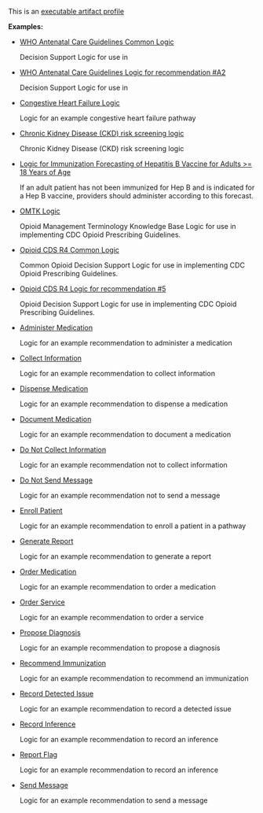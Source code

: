 This is an [executable artifact profile](profiles.html#artifact-profiles)

**Examples:**

*  [WHO Antenatal Care Guidelines Common Logic](Library-ANCCommon.html)

    Decision Support Logic for use in

*   [WHO Antenatal Care Guidelines Logic for recommendation #A2](Library-ANCRecommendationA2.html)

    Decision Support Logic for use in

*   [Congestive Heart Failure Logic](Library-CHF.html)

    Logic for an example congestive heart failure pathway

*   [Chronic Kidney Disease (CKD) risk screening logic](Library-CKDRiskLogic.html)

    Chronic Kidney Disease (CKD) risk screening logic

*   [Logic for Immunization Forecasting of Hepatitis B Vaccine for Adults >= 18 Years of Age](Library-HepBAdultForecasting.html)

    If an adult patient has not been immunized for Hep B and is indicated for a Hep B vaccine, providers should administer according to this forecast.

*   [OMTK Logic](Library-omtklogic.html)

    Opioid Management Terminology Knowledge Base Logic for use in implementing CDC Opioid Prescribing Guidelines.

*   [Opioid CDS R4 Common Logic](Library-OpioidCDSR4Common.html)

    Common Opioid Decision Support Logic for use in implementing CDC Opioid Prescribing Guidelines.

*   [Opioid CDS R4 Logic for recommendation #5](Library-OpioidCDSR4Recommendation05.html)

    Opioid Decision Support Logic for use in implementing CDC Opioid Prescribing Guidelines.

*   [Administer Medication](Library-administermedication-library.html)

    Logic for an example recommendation to administer a medication

*   [Collect Information](Library-collectinformation-library.html)

    Logic for an example recommendation to collect information

*   [Dispense Medication](Library-dispensemedication-library.html)

    Logic for an example recommendation to dispense a medication

*   [Document Medication](Library-documentmedication-library.html)

    Logic for an example recommendation to document a medication

*   [Do Not Collect Information](Library-donotcollectinformation-library.html)

    Logic for an example recommendation not to collect information

*   [Do Not Send Message](Library-donotsendmessage-library.html)

    Logic for an example recommendation not to send a message

*   [Enroll Patient](Library-enrollpatient-library.html)

    Logic for an example recommendation to enroll a patient in a pathway

*   [Generate Report](Library-generatereport-library.html)

    Logic for an example recommendation to generate a report

*   [Order Medication](Library-ordermedication-library.html)

    Logic for an example recommendation to order a medication

*   [Order Service](Library-orderservice-library.html)

    Logic for an example recommendation to order a service

*   [Propose Diagnosis](Library-proposediagnosis-library.html)

    Logic for an example recommendation to propose a diagnosis

*   [Recommend Immunization](Library-recommendimmunization-library.html)

    Logic for an example recommendation to recommend an immunization

*   [Record Detected Issue](Library-recorddetectedissue-library.html)

    Logic for an example recommendation to record a detected issue

*   [Record Inference](Library-recordinference-library.html)

    Logic for an example recommendation to record an inference

*   [Report Flag](Library-reportflag-library.html)

    Logic for an example recommendation to record an inference

*   [Send Message](Library-sendmessage-library.html)

    Logic for an example recommendation to send a message
